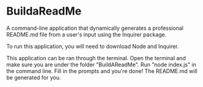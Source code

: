 # BuildaReadMe

A command-line application that dynamically generates a professional README.md file from a user's input using the Inquirer package.

To run this application, you will need to download Node and Inquirer.

This application can be ran through the terminal. Open the terminal and make sure you are under the folder "BuildAReadMe". Run "node index.js" in the command line. Fill in the prompts and you're done! The README.md will be generated for you.
